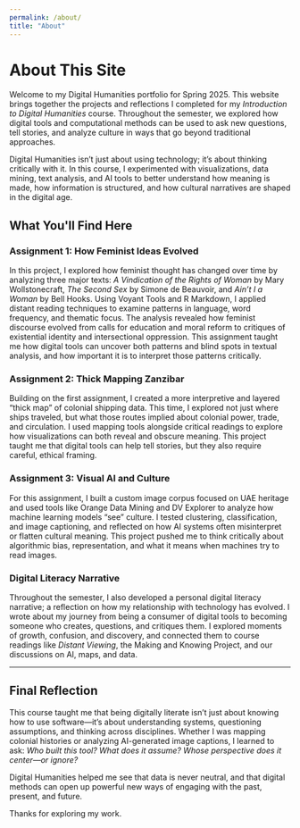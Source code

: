 ```yaml
---
permalink: /about/
title: "About"
---
```


# About This Site

Welcome to my Digital Humanities portfolio for Spring 2025. This website brings together the projects and reflections I completed for my *Introduction to Digital Humanities* course. Throughout the semester, we explored how digital tools and computational methods can be used to ask new questions, tell stories, and analyze culture in ways that go beyond traditional approaches.

Digital Humanities isn’t just about using technology; it’s about thinking critically with it. In this course, I experimented with visualizations, data mining, text analysis, and AI tools to better understand how meaning is made, how information is structured, and how cultural narratives are shaped in the digital age.

## What You'll Find Here

### Assignment 1: How Feminist Ideas Evolved
In this project, I explored how feminist thought has changed over time by analyzing three major texts: *A Vindication of the Rights of Woman* by Mary Wollstonecraft, *The Second Sex* by Simone de Beauvoir, and *Ain’t I a Woman* by Bell Hooks. Using Voyant Tools and R Markdown, I applied distant reading techniques to examine patterns in language, word frequency, and thematic focus. The analysis revealed how feminist discourse evolved from calls for education and moral reform to critiques of existential identity and intersectional oppression. This assignment taught me how digital tools can uncover both patterns and blind spots in textual analysis, and how important it is to interpret those patterns critically.

### **Assignment 2: Thick Mapping Zanzibar**
Building on the first assignment, I created a more interpretive and layered “thick map” of colonial shipping data. This time, I explored not just where ships traveled, but what those routes implied about colonial power, trade, and circulation. I used mapping tools alongside critical readings to explore how visualizations can both reveal and obscure meaning. This project taught me that digital tools can help tell stories, but they also require careful, ethical framing.

### **Assignment 3: Visual AI and Culture**
For this assignment, I built a custom image corpus focused on UAE heritage and used tools like Orange Data Mining and DV Explorer to analyze how machine learning models “see” culture. I tested clustering, classification, and image captioning, and reflected on how AI systems often misinterpret or flatten cultural meaning. This project pushed me to think critically about algorithmic bias, representation, and what it means when machines try to read images.

### **Digital Literacy Narrative**
Throughout the semester, I also developed a personal digital literacy narrative; a reflection on how my relationship with technology has evolved. I wrote about my journey from being a consumer of digital tools to becoming someone who creates, questions, and critiques them. I explored moments of growth, confusion, and discovery, and connected them to course readings like *Distant Viewing*, the Making and Knowing Project, and our discussions on AI, maps, and data.

---

## Final Reflection

This course taught me that being digitally literate isn’t just about knowing how to use software—it’s about understanding systems, questioning assumptions, and thinking across disciplines. Whether I was mapping colonial histories or analyzing AI-generated image captions, I learned to ask: *Who built this tool? What does it assume? Whose perspective does it center—or ignore?*

Digital Humanities helped me see that data is never neutral, and that digital methods can open up powerful new ways of engaging with the past, present, and future.

Thanks for exploring my work.
